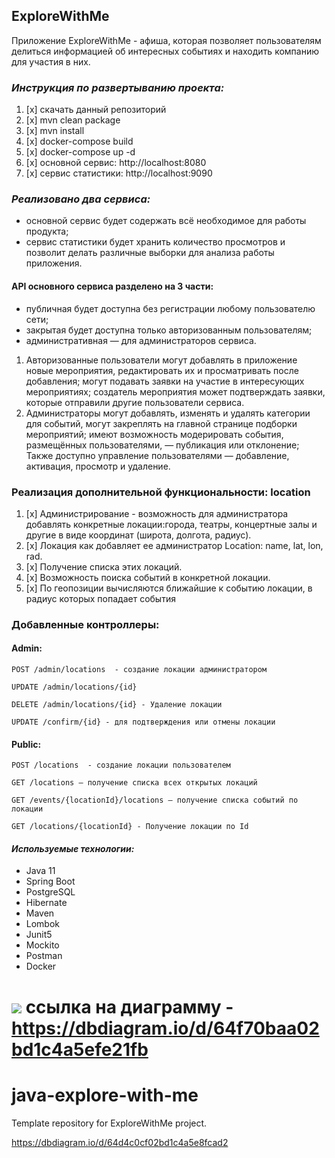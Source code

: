 
## ExploreWithMe
Приложение ExploreWithMe - афиша, которая позволяет пользователям делиться информацией об интересных событиях и находить компанию для участия в них.

### **_Инструкция по развертыванию проекта:_**
1. [x] скачать данный репозиторий
2. [x] mvn clean package
3. [x] mvn install
4. [x] docker-compose build
5. [x] docker-compose up -d
6. [x] основной сервис: http://localhost:8080
7. [x] сервис статистики: http://localhost:9090

### _Реализовано два сервиса:_
* основной сервис будет содержать всё необходимое для работы продукта;
* сервис статистики будет хранить количество просмотров и позволит делать различные выборки для анализа работы приложения.

#### API основного сервиса разделено на 3 части:
- публичная будет доступна без регистрации любому пользователю сети;
- закрытая будет доступна только авторизованным пользователям;
- административная — для администраторов сервиса.

1. Авторизованные пользователи могут добавлять в приложение новые мероприятия, редактировать их и просматривать после добавления;
могут подавать заявки на участие в интересующих мероприятиях;
создатель мероприятия может подтверждать заявки, которые отправили другие пользователи сервиса.
2. Администраторы могут добавлять, изменять и удалять категории для событий, могут закреплять на главной странице подборки мероприятий;
имеют возможность модерировать события, размещённых пользователями, — публикация или отклонение;
Также доступно управление пользователями — добавление, активация, просмотр и удаление.


### Реализация дополнительной функциональности: location
1. [x] Администрирование - возможность для администратора добавлять конкретные локации:города, театры, концертные залы и другие в виде координат (широта, долгота, радиус).
2. [x] Локация как добавляет ее администратор Location: name, lat, lon, rad.
3. [x] Получение списка этих локаций.
4. [x] Возможность поиска событий в конкретной локации.
5. [x] По геопозиции вычисляются ближайшие к событию локации, в радиус которых попадает события

### Добавленные контроллеры:
#### Admin:
``` POST /admin/locations  - создание локации администратором ```

``` UPDATE /admin/locations/{id} ```

``` DELETE /admin/locations/{id} - Удаление локации ```

``` UPDATE /confirm/{id} - для подтверждения или отмены локации ```

#### Public:
``` POST /locations  - создание локации пользователем ```

``` GET /locations – получение списка всех открытых локаций ```

``` GET /events/{locationId}/locations – получение списка событий по локации ```

``` GET /locations/{locationId} - Получение локации по Id ```

#### _Используемые технологии:_
* Java 11
* Spring Boot
* PostgreSQL
* Hibernate
* Maven
* Lombok
* Junit5
* Mockito
* Postman
* Docker

![](schema.png)
ссылка на диаграмму - https://dbdiagram.io/d/64f70baa02bd1c4a5efe21fb
=======
# java-explore-with-me
Template repository for ExploreWithMe project.

https://dbdiagram.io/d/64d4c0cf02bd1c4a5e8fcad2